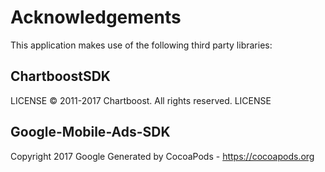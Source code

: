# Acknowledgements
This application makes use of the following third party libraries:

## ChartboostSDK

LICENSE © 2011-2017 Chartboost. All rights reserved. LICENSE

## Google-Mobile-Ads-SDK

Copyright 2017 Google
Generated by CocoaPods - https://cocoapods.org
